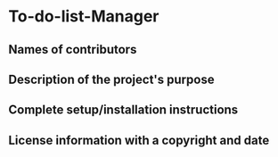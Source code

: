 # To-do-list-Manager

## Names of contributors

## Description of the project's purpose

## Complete setup/installation instructions

## License information with a copyright and date